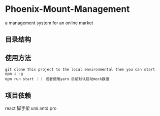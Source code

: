 # Phoenix-Mount-Management
a management system for an online market


## 目录结构


## 使用方法
```
git clone this project to the local environmental then you can start
npm i -g
npm run start ｜｜ 或者使用yarn 目前默认启动mock数据
```
## 项目依赖
react 
脚手架 umi  antd pro 
